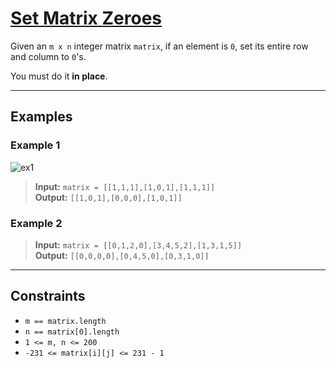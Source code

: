# [Set Matrix Zeroes](https://leetcode.com/problems/set-matrix-zeroes/)

Given an `m x n` integer matrix `matrix`, if an element is `0`, set its entire row and column to `0`'s.

You must do it **in place**.

---

## Examples

### Example 1
![ex1](../../Image/73.png)
> **Input:** `matrix = [[1,1,1],[1,0,1],[1,1,1]]`  
> **Output:** `[[1,0,1],[0,0,0],[1,0,1]]`

### Example 2
> **Input:** `matrix = [[0,1,2,0],[3,4,5,2],[1,3,1,5]]`  
> **Output:** `[[0,0,0,0],[0,4,5,0],[0,3,1,0]]`

---

## Constraints
- `m == matrix.length`
- `n == matrix[0].length`
- `1 <= m, n <= 200`
- `-231 <= matrix[i][j] <= 231 - 1` 